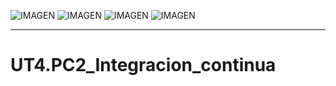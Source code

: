 ![IMAGEN](https://img.shields.io/github/last-commit/marcusrojaspacheco/UT4.PC2_Integracion_continua) 
![IMAGEN](https://img.shields.io/github/repo-size/marcusrojaspacheco/UT4.PC2_Integracion_continua) 
![IMAGEN](https://img.shields.io/github/directory-file-count/marcusrojaspacheco/UT4.PC2_Integracion_continua)
![IMAGEN](https://img.shields.io/badge/Version-1.0-orange)

---

# UT4.PC2_Integracion_continua
